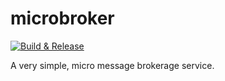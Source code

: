 # microbroker

[![Build & Release](https://github.com/tonycknight/microbroker/actions/workflows/build.yml/badge.svg)](https://github.com/tonycknight/microbroker/actions/workflows/build.yml)

A very simple, micro message brokerage service.

